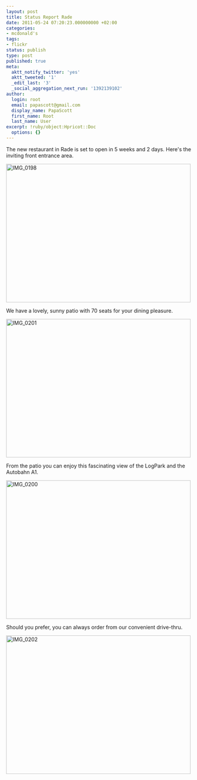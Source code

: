 ```yaml
---
layout: post
title: Status Report Rade
date: 2011-05-24 07:20:23.000000000 +02:00
categories:
- mcdonald's
tags:
- flickr
status: publish
type: post
published: true
meta:
  aktt_notify_twitter: 'yes'
  aktt_tweeted: '1'
  _edit_last: '3'
  _social_aggregation_next_run: '1392139102'
author:
  login: root
  email: papascott@gmail.com
  display_name: PapaScott
  first_name: Root
  last_name: User
excerpt: !ruby/object:Hpricot::Doc
  options: {}
---
```

<p>The new restaurant in Rade is set to open in 5 weeks and 2 days. Here's the inviting front entrance area. </p>
<p><a href="http://www.flickr.com/photos/51035717986@N01/5753312675" title="View 'IMG_0198' on Flickr.com"><img border="0" alt="IMG_0198" width="500" src="6.static.flickr.com/5030/5753312675_ca6465a2bf.jpg" height="375" /></a></p>
<p>We have a lovely, sunny patio with 70 seats for your dining pleasure.</p>
<p><a href="http://www.flickr.com/photos/51035717986@N01/5753865556" title="View 'IMG_0201' on Flickr.com"><img border="0" alt="IMG_0201" width="500" src="3.static.flickr.com/2755/5753865556_5ea44ef660.jpg" height="375" /></a></p>
<p>From the patio you can enjoy this fascinating view of the LogPark and the Autobahn A1.</p>
<p><a href="http://www.flickr.com/photos/51035717986@N01/5753859844" title="View 'IMG_0200' on Flickr.com"><img border="0" alt="IMG_0200" width="500" src="6.static.flickr.com/5030/5753859844_af87c784bf.jpg" height="375" /></a></p>
<p>Should you prefer, you can always order from our convenient drive-thru.</p>
<p><a href="http://www.flickr.com/photos/51035717986@N01/5753326431" title="View 'IMG_0202' on Flickr.com"><img border="0" alt="IMG_0202" width="500" src="3.static.flickr.com/2292/5753326431_11fb8a3075.jpg" height="375" /></a></p>
